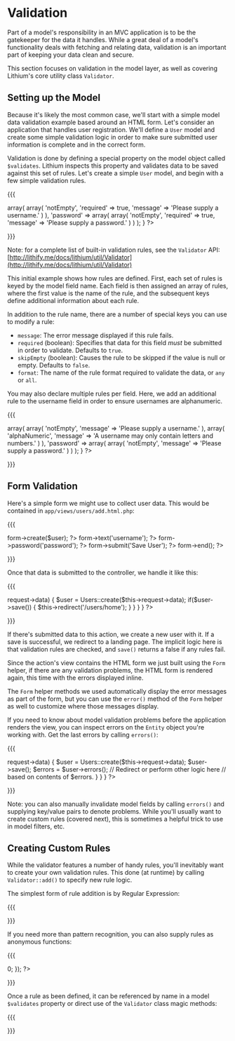# Validation

Part of a model's responsibility in an MVC application is to be the gatekeeper for the data it handles. While a great deal of a model's functionality deals with fetching and relating data, validation is an important part of keeping your data clean and secure.

This section focuses on validation in the model layer, as well as covering Lithium's core utility class `Validator`.

## Setting up the Model

Because it's likely the most common case, we'll start with a simple model data validation example based around an HTML form. Let's consider an application that handles user registration. We'll define a `User` model and create some simple validation logic in order to make sure submitted user information is complete and in the correct form.

Validation is done by defining a special property on the model object called `$validates`. Lithium inspects this property and validates data to be saved against this set of rules. Let's create a simple `User` model, and begin with a few simple validation rules.

{{{
<?php
namespace app\models;
class User extends lithium\data\Model {
	public $validates = array(
		'username' => array(
			array(
				'notEmpty',
				'required' => true,
				'message' => 'Please supply a username.'
			)
		),
		'password' => array(
			array(
				'notEmpty',
				'required' => true,
				'message' => 'Please supply a password.'
			)
		)
	);
}
?>
}}}

Note: for a complete list of built-in validation rules, see the `Validator` API: [http://lithify.me/docs/lithium/util/Validator](http://lithify.me/docs/lithium/util/Validator)

This initial example shows how rules are defined. First, each set of rules is keyed by the model field name. Each field is then assigned an array of rules, where the first value is the name of the rule, and the subsequent keys define additional information about each rule.

In addition to the rule name, there are a number of special keys you can use to modify a rule:

 - `message`: The error message displayed if this rule fails.
 - `required` (boolean): Specifies that data for this field _must_ be submitted in order to validate. Defaults to `true`.
 - `skipEmpty` (boolean): Causes the rule to be skipped if the value is null or empty. Defaults to `false`.
 - `format`: The name of the rule format required to validate the data, or `any` or `all`.

You may also declare multiple rules per field. Here, we add an additional rule to the username field in order to ensure usernames are alphanumeric.

{{{
<?php
namespace app\models;
class User extends lithium\data\Model {
	public $validates = array(
		'username' => array(
			array(
				'notEmpty',
				'message' => 'Please supply a username.'
			),
			array(
				'alphaNumeric',
				'message' => 'A username may only contain letters and numbers.'
			)
		),
		'password' => array(
			array(
				'notEmpty',
				'message' => 'Please supply a password.'
			)
		)
	);
}
?>
}}}

## Form Validation

Here's a simple form we might use to collect user data. This would be contained in `app/views/users/add.html.php`:

{{{
<?= $this->form->create($user); ?>

<?= $this->form->text('username'); ?>
<?= $this->form->password('password'); ?>
<?= $this->form->submit('Save User'); ?>

<?= $this->form->end(); ?>
}}}

Once that data is submitted to the controller, we handle it like this:

{{{
<?php
namespace app\controllers;
class UsersController extends lithium\action\Controller {
	public function add() {
		if($this->request->data) {
			$user = Users::create($this->request->data);
			if($user->save()) {
				$this->redirect('/users/home');
			}
		}
	}
}
?>
}}}

If there's submitted data to this action, we create a new user with it. If a save is successful, we redirect to a landing page. The implicit logic here is that validation rules are checked, and `save()` returns a false if any rules fail.

Since the action's view contains the HTML form we just built using the `Form` helper, if there are any validation problems, the HTML form is rendered again, this time with the errors displayed inline.

The `Form` helper methods we used automatically display the error messages as part of the form, but you can use the `error()` method of the `Form` helper as well to customize where those messages display.

If you need to know about model validation problems before the application renders the view, you can inspect errors on the `Entity` object you're working with. Get the last errors by calling `errors()`:

{{{
<?php
namespace app\controllers;
class UsersController extends lithium\action\Controller {
	public function add() {
		if($this->request->data) {
			$user = Users::create($this->request->data);
			$user->save();
			$errors = $user->errors();

			// Redirect or perform other logic here
			// based on contents of $errors.

		}
	}
}
?>
}}}

Note: you can also manually invalidate model fields by calling `errors()` and supplying key/value pairs to denote problems. While you'll usually want to create custom rules (covered next), this is sometimes a helpful trick to use in model filters, etc.

## Creating Custom Rules

While the validator features a number of handy rules, you'll inevitably want to create your own validation rules. This done (at runtime) by calling `Validator::add()` to specify new rule logic.

The simplest form of rule addition is by Regular Expression:

{{{
<?php
Validator::add('zeroToNine', '/^[0-9]$/');
?>
}}}

If you need more than pattern recognition, you can also supply rules as anonymous functions:

{{{
<?php
Validator::add('usernameTaken' function($value) {
	$result = Users::findByUsername($value);
	return count($result) > 0;
});
?>
}}}

Once a rule as been defined, it can be referenced by name in a model `$validates` property or direct use of the `Validator` class magic methods:

{{{
<?php
Validator::add('zeroToNine', '/^[0-9]$/');
Validator::isZeroToNine('7');
?>
}}}
